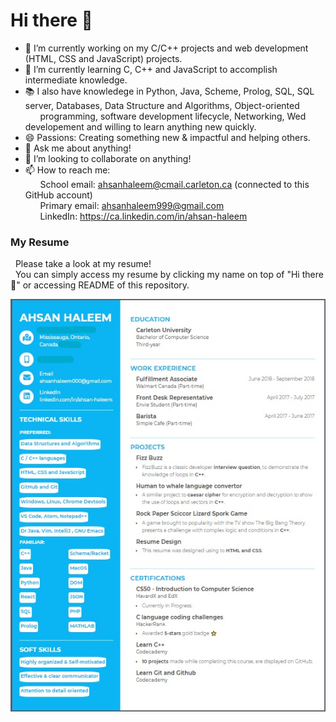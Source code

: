 # Hi there 👋

- 🔭 I’m currently working on my C/C++ projects and web development (HTML, CSS and JavaScript) projects.  
- 🌱 I’m currently learning C, C++ and JavaScript to accomplish intermediate knowledge. <br /> 
- 📚 I also have knowledege in Python, Java, Scheme, Prolog, SQL, SQL server, Databases, Data Structure and Algorithms, Object-oriented<br />
&nbsp;&nbsp;&nbsp;&nbsp;&nbsp;&nbsp;programming, software development lifecycle, Networking, Wed developement and willing to learn anything new quickly.
- 😄 Passions: Creating something new & impactful and helping others.
- 💬 Ask me about anything!
- 👯 I’m looking to collaborate on anything!
- 📫 How to reach me: <br />
&nbsp;&nbsp;&nbsp;&nbsp;&nbsp;&nbsp;School email: ahsanhaleem@cmail.carleton.ca (connected to this GitHub account) <br />
&nbsp;&nbsp;&nbsp;&nbsp;&nbsp;&nbsp;Primary email: ahsanhaleem999@gmail.com <br />
&nbsp;&nbsp;&nbsp;&nbsp;&nbsp;&nbsp;LinkedIn: https://ca.linkedin.com/in/ahsan-haleem <br />

### My Resume
&nbsp;&nbsp;Please take a look at my resume! <br />
&nbsp;&nbsp;You can simply access my resume by clicking my name on top of "Hi there 👋" or accessing README of this repository.

![](InkedResumepic.jpg)
